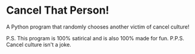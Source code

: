 # Cancel That Person!
A Python program that randomly chooses another victim of cancel culture!

P.S. This program is 100% satirical and is also 100% made for fun.
P.P.S. Cancel culture isn't a joke.